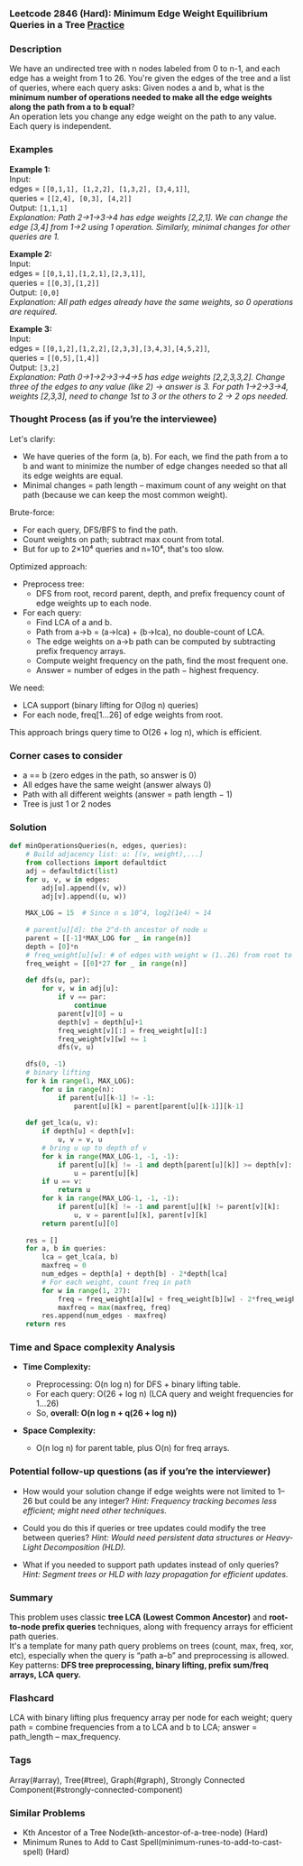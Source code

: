 ### Leetcode 2846 (Hard): Minimum Edge Weight Equilibrium Queries in a Tree [Practice](https://leetcode.com/problems/minimum-edge-weight-equilibrium-queries-in-a-tree)

### Description  
We have an undirected tree with n nodes labeled from 0 to n-1, and each edge has a weight from 1 to 26. You're given the edges of the tree and a list of queries, where each query asks: Given nodes a and b, what is the **minimum number of operations needed to make all the edge weights along the path from a to b equal**?  
An operation lets you change any edge weight on the path to any value. Each query is independent.

### Examples  

**Example 1:**  
Input:  
edges = `[[0,1,1], [1,2,2], [1,3,2], [3,4,1]]`,  
queries = `[[2,4], [0,3], [4,2]]`  
Output: `[1,1,1]`  
*Explanation: Path 2→1→3→4 has edge weights [2,2,1]. We can change the edge [3,4] from 1→2 using 1 operation. Similarly, minimal changes for other queries are 1.*

**Example 2:**  
Input:  
edges = `[[0,1,1],[1,2,1],[2,3,1]]`,  
queries = `[[0,3],[1,2]]`  
Output: `[0,0]`  
*Explanation: All path edges already have the same weights, so 0 operations are required.*

**Example 3:**  
Input:  
edges = `[[0,1,2],[1,2,2],[2,3,3],[3,4,3],[4,5,2]]`,  
queries = `[[0,5],[1,4]]`  
Output: `[3,2]`  
*Explanation: Path 0→1→2→3→4→5 has edge weights [2,2,3,3,2]. Change three of the edges to any value (like 2) → answer is 3. For path 1→2→3→4, weights [2,3,3], need to change 1st to 3 or the others to 2 → 2 ops needed.*

### Thought Process (as if you’re the interviewee)  
Let's clarify:  
- We have queries of the form (a, b). For each, we find the path from a to b and want to minimize the number of edge changes needed so that all its edge weights are equal.  
- Minimal changes = path length – maximum count of any weight on that path (because we can keep the most common weight).

Brute-force:  
- For each query, DFS/BFS to find the path.
- Count weights on path; subtract max count from total.
- But for up to 2×10⁴ queries and n=10⁴, that's too slow.

Optimized approach:  
- Preprocess tree:  
  - DFS from root, record parent, depth, and prefix frequency count of edge weights up to each node.
- For each query:  
  - Find LCA of a and b.
  - Path from a→b = (a→lca) + (b→lca), no double-count of LCA.
  - The edge weights on a→b path can be computed by subtracting prefix frequency arrays.
  - Compute weight frequency on the path, find the most frequent one.
  - Answer = number of edges in the path − highest frequency.

We need:
- LCA support (binary lifting for O(log n) queries)
- For each node, freq[1…26] of edge weights from root.

This approach brings query time to O(26 + log n), which is efficient.

### Corner cases to consider  
- a == b (zero edges in the path, so answer is 0)
- All edges have the same weight (answer always 0)
- Path with all different weights (answer = path length − 1)
- Tree is just 1 or 2 nodes

### Solution

```python
def minOperationsQueries(n, edges, queries):
    # Build adjacency list: u: [(v, weight),...]
    from collections import defaultdict
    adj = defaultdict(list)
    for u, v, w in edges:
        adj[u].append((v, w))
        adj[v].append((u, w))
    
    MAX_LOG = 15  # Since n ≤ 10^4, log2(1e4) ≈ 14
    
    # parent[u][d]: the 2^d-th ancestor of node u
    parent = [[-1]*MAX_LOG for _ in range(n)]
    depth = [0]*n
    # freq_weight[u][w]: # of edges with weight w (1..26) from root to u
    freq_weight = [[0]*27 for _ in range(n)]
    
    def dfs(u, par):
        for v, w in adj[u]:
            if v == par:
                continue
            parent[v][0] = u
            depth[v] = depth[u]+1
            freq_weight[v][:] = freq_weight[u][:]
            freq_weight[v][w] += 1
            dfs(v, u)
    
    dfs(0, -1)
    # binary lifting
    for k in range(1, MAX_LOG):
        for u in range(n):
            if parent[u][k-1] != -1:
                parent[u][k] = parent[parent[u][k-1]][k-1]
                
    def get_lca(u, v):
        if depth[u] < depth[v]:
            u, v = v, u
        # bring u up to depth of v
        for k in range(MAX_LOG-1, -1, -1):
            if parent[u][k] != -1 and depth[parent[u][k]] >= depth[v]:
                u = parent[u][k]
        if u == v:
            return u
        for k in range(MAX_LOG-1, -1, -1):
            if parent[u][k] != -1 and parent[u][k] != parent[v][k]:
                u, v = parent[u][k], parent[v][k]
        return parent[u][0]
    
    res = []
    for a, b in queries:
        lca = get_lca(a, b)
        maxfreq = 0
        num_edges = depth[a] + depth[b] - 2*depth[lca]
        # For each weight, count freq in path
        for w in range(1, 27):
            freq = freq_weight[a][w] + freq_weight[b][w] - 2*freq_weight[lca][w]
            maxfreq = max(maxfreq, freq)
        res.append(num_edges - maxfreq)
    return res
```

### Time and Space complexity Analysis  

- **Time Complexity:**  
  - Preprocessing: O(n log n) for DFS + binary lifting table.
  - For each query: O(26 + log n) (LCA query and weight frequencies for 1…26)
  - So, **overall: O(n log n + q(26 + log n))**

- **Space Complexity:**  
  - O(n log n) for parent table, plus O(n) for freq arrays.

### Potential follow-up questions (as if you’re the interviewer)  

- How would your solution change if edge weights were not limited to 1–26 but could be any integer?
  *Hint: Frequency tracking becomes less efficient; might need other techniques.*

- Could you do this if queries or tree updates could modify the tree between queries?
  *Hint: Would need persistent data structures or Heavy-Light Decomposition (HLD).*

- What if you needed to support path updates instead of only queries?
  *Hint: Segment trees or HLD with lazy propagation for efficient updates.*

### Summary
This problem uses classic **tree LCA (Lowest Common Ancestor)** and **root-to-node prefix queries** techniques, along with frequency arrays for efficient path queries.  
It's a template for many path query problems on trees (count, max, freq, xor, etc), especially when the query is “path a–b” and preprocessing is allowed.  
Key patterns: **DFS tree preprocessing, binary lifting, prefix sum/freq arrays, LCA query.**


### Flashcard
LCA with binary lifting plus frequency array per node for each weight; query path = combine frequencies from a to LCA and b to LCA; answer = path_length – max_frequency.

### Tags
Array(#array), Tree(#tree), Graph(#graph), Strongly Connected Component(#strongly-connected-component)

### Similar Problems
- Kth Ancestor of a Tree Node(kth-ancestor-of-a-tree-node) (Hard)
- Minimum Runes to Add to Cast Spell(minimum-runes-to-add-to-cast-spell) (Hard)
